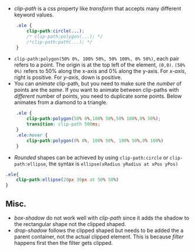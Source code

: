 - *clip-path* is a css property like *transform* that accepts many different keyword values. 
```css
	.ele {
		clip-path:circle(...);
		/* clip-path:polygon(...); */
		/*clip-path:path(...); */
	}
```
- `clip-path:polygon(50% 0%, 100% 50%, 50% 100%, 0% 50%)`, each pair refers to a point. The origin is at the top left of the element, `(0,0)`. `(50% 0%)` refers to 50% along the x-axis and 0% along the y-axis. For *x-axis*, right is positive. For *y-axis*, down is positive.
- You can *animate* clip-path, but you need to make sure the *number* of points are the *same*. If you want to animate between clip-paths with *different* number of point[]()s, you need to duplicate some points. Below animates from a diamond to a triangle.
```css
	.ele {
		clip-path:polygon(50% 0%,100% 50%,50% 100%,0% 50%);
		transition: clip-path 500ms;
	}
	.ele:hover {
		clip-path:polygon(0% 0%, 100% 50%, 100% 50%,0% 100%)
	}
```
- *Rounded* shapes can be achieved by using `clip-path:circle` or `clip-path:ellipse`, the syntax is `ellipse(xRadius yRadius at xPos yPos)`
```css
.ele{
	clip-path:ellipse(20px 30px at 50% 50%)
}
```

## Misc.
- *box-shadow* do not work well with *clip-path* since it adds the shadow to the rectangular shape not the clipped shaped.
- *drop-shadow* follows the clipped shaped but needs to be added the a parent container, not the actual clipped element. This is because *filter* happens first then the filter gets clipped.
